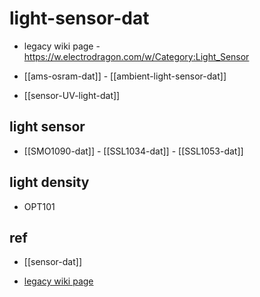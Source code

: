 
# light-sensor-dat

- legacy wiki page - https://w.electrodragon.com/w/Category:Light_Sensor

- [[ams-osram-dat]] - [[ambient-light-sensor-dat]]

- [[sensor-UV-light-dat]]




## light sensor 

- [[SMO1090-dat]] - [[SSL1034-dat]] - [[SSL1053-dat]]


## light density 

- OPT101




## ref 

- [[sensor-dat]]


- [legacy wiki page ](https://w.electrodragon.com/w/Photosensitive_sensor)